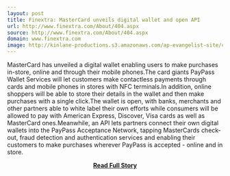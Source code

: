 ```yaml
---
layout: post
title: Finextra: MasterCard unveils digital wallet and open API
url: http://www.finextra.com/About/404.aspx
source: http://www.finextra.com/About/404.aspx
domain: www.finextra.com
image: http://kinlane-productions.s3.amazonaws.com/ap-evangelist-site/curated/screenshots/9352_api500_com.png
---
```


<p>MasterCard has unveiled a digital wallet enabling users to make purchases in-store, online and through their mobile phones.The card giants PayPass Wallet Services will let customers make contactless payments through cards and mobile phones in stores with NFC terminals.In addition, online shoppers will be able to store their details in the wallet and then make purchases with a single click.The wallet is open, with banks, merchants and other partners able to white label their own efforts while consumers will be allowed to pay with American Express, Discover, Visa cards as well as MasterCard ones.Meanwhile, an API lets partners connect their own digital wallets into the PayPass Acceptance Network, tapping MasterCards check-out, fraud detection and authentication services and enabling their customers to make purchases wherever PayPass is accepted - online and in store.</p>
<center><p><a href="http://www.finextra.com/About/404.aspx" style='padding:25px; font-sze:18px; font-weight: bold;'>Read Full Story</a></p></center>
